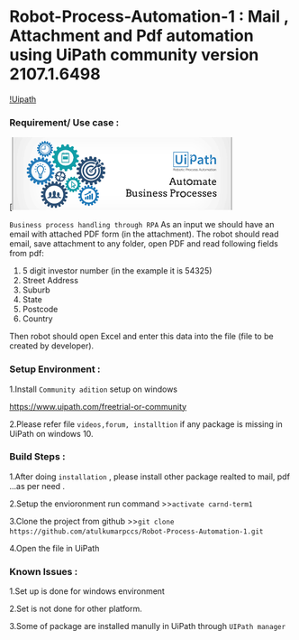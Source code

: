 # Robot-Process-Automation-1 : Mail , Attachment and Pdf automation using UiPath community version 2107.1.6498

[!Uipath](https://github.com/atulkumarpccs/Robot-Process-Automation-1/blob/master/Images/Uipath_2.png)


 ### Requirement/ Use case :
 
 [![UiPath](https://github.com/atulkumarpccs/Robot-Process-Automation-1/blob/master/Images/Uipath_1.png)
 
 ```Business process handling through RPA```
As an input we should have an email with attached PDF form (in the attachment). The robot should read email, save attachment to any folder, open PDF and read following fields from pdf:

1) 5 digit investor number (in the example it is 54325)
2) Street Address
3) Suburb
4) State
5) Postcode
6) Country

Then robot should open Excel and enter this data into the file (file to be created by developer). 

 
 ### Setup Environment :
 1.Install `Community adition`
   setup on windows
   
   <https://www.uipath.com/freetrial-or-community>
   
   
 2.Please refer file ``videos,forum, installtion`` if any package is missing in UiPath on windows 10. 
   
 ### Build Steps :
 
 1.After doing `installation` , please install other package realted to mail, pdf ...as per need .
 
 2.Setup the envioronment run command >>``activate carnd-term1``
 
 3.Clone the project from github >>``git clone https://github.com/atulkumarpccs/Robot-Process-Automation-1.git `` 
 
 4.Open the file in UiPath 
  
 ### Known Issues :
 
 1.Set up is done for windows environment
 
 2.Set is not done for other platform.
 
 3.Some of package are installed manully in UiPath through ``UIPath manager`` 
 
